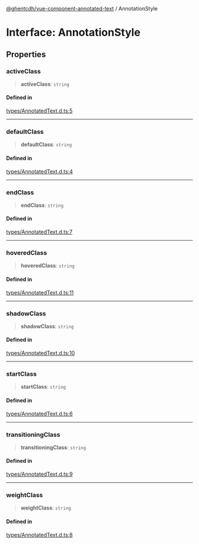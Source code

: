 [@ghentcdh/vue-component-annotated-text](../globals.md) / AnnotationStyle

# Interface: AnnotationStyle

## Properties

### activeClass

> **activeClass**: `string`

#### Defined in

[types/AnnotatedText.d.ts:5](https://github.com/GhentCDH/vue_component_annotated_text/blob/3f721d7c93e00e2c4020399ef45a44adc742a78b/src/types/AnnotatedText.d.ts#L5)

***

### defaultClass

> **defaultClass**: `string`

#### Defined in

[types/AnnotatedText.d.ts:4](https://github.com/GhentCDH/vue_component_annotated_text/blob/3f721d7c93e00e2c4020399ef45a44adc742a78b/src/types/AnnotatedText.d.ts#L4)

***

### endClass

> **endClass**: `string`

#### Defined in

[types/AnnotatedText.d.ts:7](https://github.com/GhentCDH/vue_component_annotated_text/blob/3f721d7c93e00e2c4020399ef45a44adc742a78b/src/types/AnnotatedText.d.ts#L7)

***

### hoveredClass

> **hoveredClass**: `string`

#### Defined in

[types/AnnotatedText.d.ts:11](https://github.com/GhentCDH/vue_component_annotated_text/blob/3f721d7c93e00e2c4020399ef45a44adc742a78b/src/types/AnnotatedText.d.ts#L11)

***

### shadowClass

> **shadowClass**: `string`

#### Defined in

[types/AnnotatedText.d.ts:10](https://github.com/GhentCDH/vue_component_annotated_text/blob/3f721d7c93e00e2c4020399ef45a44adc742a78b/src/types/AnnotatedText.d.ts#L10)

***

### startClass

> **startClass**: `string`

#### Defined in

[types/AnnotatedText.d.ts:6](https://github.com/GhentCDH/vue_component_annotated_text/blob/3f721d7c93e00e2c4020399ef45a44adc742a78b/src/types/AnnotatedText.d.ts#L6)

***

### transitioningClass

> **transitioningClass**: `string`

#### Defined in

[types/AnnotatedText.d.ts:9](https://github.com/GhentCDH/vue_component_annotated_text/blob/3f721d7c93e00e2c4020399ef45a44adc742a78b/src/types/AnnotatedText.d.ts#L9)

***

### weightClass

> **weightClass**: `string`

#### Defined in

[types/AnnotatedText.d.ts:8](https://github.com/GhentCDH/vue_component_annotated_text/blob/3f721d7c93e00e2c4020399ef45a44adc742a78b/src/types/AnnotatedText.d.ts#L8)
